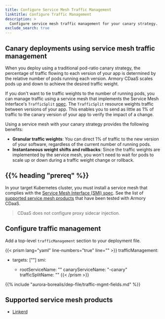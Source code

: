 ```yaml
---
title: Configure Service Mesh Traffic Management
linktitle: Configure Traffic Management
description: >
  Configure service mesh traffic management for your canary strategy.
exclude_search: true
---
```


## Canary deployments using service mesh traffic management

When you deploy using a traditional pod-ratio canary strategy, the percentage of traffic flowing to each version of your app is determined by the relative number of pods running each version. Armory CDaaS scales pods up and down to achieve the desired traffic weight.

If you don't want to tie traffic weights to the number of running pods, you can manage traffic using a service mesh that implements the Service Mesh Interface's `TrafficSplit` [spec](https://github.com/servicemeshinterface/smi-spec/blob/main/apis/traffic-split/v1alpha4/traffic-split.md). The `TrafficSplit` resource weights traffic between versions of your app. This enables you to send as little as 1% of traffic to the canary version of your app to verify the impact of a change.

Using a service mesh with your canary strategy provides the following benefits:

* **Granular traffic weights**: You can direct 1% of traffic to the new version of your software, regardless of the current number of running pods.
* **Instantaneous weight shifts and rollbacks**: Since the traffic weights are implemented by the service mesh, you won't need to wait for pods to scale up or down during a traffic weight change or rollback.

## {{% heading "prereq" %}}

In your target Kubernetes cluster, you must install a service mesh that complies with the [Service Mesh Interface (SMI) spec](https://github.com/servicemeshinterface/smi-spec). See the list of [supported service mesh products](#supported-service-mesh-products) that have been tested with Armory CDaaS.

>CDaaS does not configure proxy sidecar injection.

## Configure traffic management

Add a top-level `trafficManagement` section to your deployment file.

{{< prism lang="yaml" line-numbers="true" line="" >}}
trafficManagement:
  - targets: ["<target>"]
    smi:
      - rootServiceName: "<rootServiceName>"
        canaryServiceName: "<rootServiceName>-canary"
        trafficSplitName: "<rootServiceName>"
{{< /prism >}}

{{% include "aurora-borealis/dep-file/traffic-mgmt-fields.md" %}}

## Supported service mesh products

* [Linkerd](https://linkerd.io/)